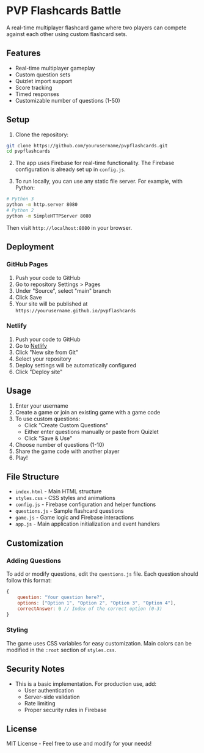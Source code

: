 # PVP Flashcards Battle

A real-time multiplayer flashcard game where two players can compete against each other using custom flashcard sets.

## Features

- Real-time multiplayer gameplay
- Custom question sets
- Quizlet import support
- Score tracking
- Timed responses
- Customizable number of questions (1-50)

## Setup

1. Clone the repository:
```bash
git clone https://github.com/yourusername/pvpflashcards.git
cd pvpflashcards
```

2. The app uses Firebase for real-time functionality. The Firebase configuration is already set up in `config.js`.

3. To run locally, you can use any static file server. For example, with Python:
```bash
# Python 3
python -m http.server 8080
# Python 2
python -m SimpleHTTPServer 8080
```

Then visit `http://localhost:8080` in your browser.

## Deployment

### GitHub Pages

1. Push your code to GitHub
2. Go to repository Settings > Pages
3. Under "Source", select "main" branch
4. Click Save
5. Your site will be published at `https://yourusername.github.io/pvpflashcards`

### Netlify

1. Push your code to GitHub
2. Go to [Netlify](https://www.netlify.com/)
3. Click "New site from Git"
4. Select your repository
5. Deploy settings will be automatically configured
6. Click "Deploy site"

## Usage

1. Enter your username
2. Create a game or join an existing game with a game code
3. To use custom questions:
   - Click "Create Custom Questions"
   - Either enter questions manually or paste from Quizlet
   - Click "Save & Use"
4. Choose number of questions (1-10)
5. Share the game code with another player
6. Play!

## File Structure

- `index.html` - Main HTML structure
- `styles.css` - CSS styles and animations
- `config.js` - Firebase configuration and helper functions
- `questions.js` - Sample flashcard questions
- `game.js` - Game logic and Firebase interactions
- `app.js` - Main application initialization and event handlers

## Customization

### Adding Questions
To add or modify questions, edit the `questions.js` file. Each question should follow this format:

```javascript
{
    question: "Your question here?",
    options: ["Option 1", "Option 2", "Option 3", "Option 4"],
    correctAnswer: 0 // Index of the correct option (0-3)
}
```

### Styling
The game uses CSS variables for easy customization. Main colors can be modified in the `:root` section of `styles.css`.

## Security Notes

- This is a basic implementation. For production use, add:
  - User authentication
  - Server-side validation
  - Rate limiting
  - Proper security rules in Firebase

## License

MIT License - Feel free to use and modify for your needs! 